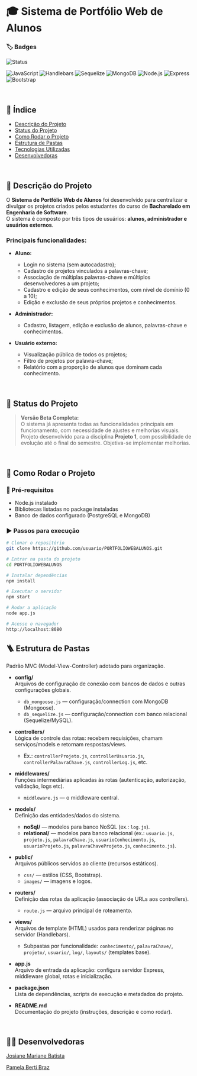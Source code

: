 ﻿# 🎓 Sistema de Portfólio Web de Alunos


### 🏷️ Badges

![Status](https://img.shields.io/badge/status-versão%20beta-green)

![JavaScript](https://img.shields.io/badge/JavaScript-ES6-yellow)
![Handlebars](https://img.shields.io/badge/Handlebars-Views-orange)
![Sequelize](https://img.shields.io/badge/Sequelize-ORM-blue)
![MongoDB](https://img.shields.io/badge/MongoDB-NoSQL-green)
![Node.js](https://img.shields.io/badge/Node.js-v18-green)
![Express](https://img.shields.io/badge/Express-Framework-lightgrey)
![Bootstrap](https://img.shields.io/badge/Bootstrap-5-blueviolet)


<br>

## 📑 Índice

- [Descrição do Projeto](#descrição-do-projeto)
- [Status do Projeto](#status-do-projeto)
- [Como Rodar o Projeto](#como-rodar-o-projeto)
- [Estrutura de Pastas](#estrutura-de-pastas)
- [Tecnologias Utilizadas](#tecnologias-utilizadas)
- [Desenvolvedoras](#desenvolvedoras)

<br>

## 📖 Descrição do Projeto

O **Sistema de Portfólio Web de Alunos** foi desenvolvido para centralizar e divulgar os projetos criados pelos estudantes do curso de **Bacharelado em Engenharia de Software**.  
O sistema é composto por três tipos de usuários: **alunos, administrador e usuários externos**.

### Principais funcionalidades:

- **Aluno:**
  - Login no sistema (sem autocadastro);
  - Cadastro de projetos vinculados a palavras-chave;
  - Associação de múltiplas palavras-chave e múltiplos desenvolvedores a um projeto;
  - Cadastro e edição de seus conhecimentos, com nível de domínio (0 a 10);
  - Edição e exclusão de seus próprios projetos e conhecimentos.

- **Administrador:**
  - Cadastro, listagem, edição e exclusão de alunos, palavras-chave e conhecimentos.

- **Usuário externo:**
  - Visualização pública de todos os projetos;
  - Filtro de projetos por palavra-chave;
  - Relatório com a proporção de alunos que dominam cada conhecimento.

<br>

## 🚧 Status do Projeto

> **Versão Beta Completa:**  
> O sistema já apresenta todas as funcionalidades principais em funcionamento, com necessidade de ajustes e melhorias visuais.  
> Projeto desenvolvido para a disciplina **Projeto 1**, com possibilidade de evolução até o final do semestre.
> Objetiva-se implementar melhorias.

<br>

## 🧭 Como Rodar o Projeto

### 🧩 Pré-requisitos
- Node.js instalado
- Bibliotecas listadas no package instaladas
- Banco de dados configurado (PostgreSQL e MongoDB)

### ▶️ Passos para execução

```bash
# Clonar o repositório
git clone https://github.com/usuario/PORTFOLIOWEBALUNOS.git

# Entrar na pasta do projeto
cd PORTFOLIOWEBALUNOS

# Instalar dependências
npm install

# Executar o servidor
npm start

# Rodar a aplicação
node app.js

# Acesse o navegador
http://localhost:8080

```

## 🪜 Estrutura de Pastas

Padrão MVC (Model-View-Controller) adotado para organização.

- **config/**  
  Arquivos de configuração de conexão com bancos de dados e outras configurações globais.
  - `db_mongoose.js` — configuração/connection com MongoDB (Mongoose).  
  - `db_sequelize.js` — configuração/connection com banco relacional (Sequelize/MySQL).

- **controllers/**  
  Lógica de controle das rotas: recebem requisições, chamam serviços/models e retornam respostas/views.
  - Ex.: `controllerProjeto.js`, `controllerUsuario.js`, `controllerPalavraChave.js`, `controllerLog.js`, etc.

- **middlewares/**  
  Funções intermediárias aplicadas às rotas (autenticação, autorização, validação, logs etc).
  - `middleware.js` — o middleware central.

- **models/**  
  Definição das entidades/dados do sistema.
  - **noSql/** — modelos para banco NoSQL (ex.: `log.js`).  
  - **relational/** — modelos para banco relacional (ex.: `usuario.js`, `projeto.js`, `palavraChave.js`, `usuarioConhecimento.js`, `usuarioProjeto.js`, `palavraChaveProjeto.js`, `conhecimento.js`).

- **public/**  
  Arquivos públicos servidos ao cliente (recursos estáticos).
  - `css/` — estilos (CSS, Bootstrap).  
  - `images/` — imagens e logos.

- **routers/**  
  Definição das rotas da aplicação (associação de URLs aos controllers).
  - `route.js` — arquivo principal de roteamento.

- **views/**  
  Arquivos de template (HTML) usados para renderizar páginas no servidor (Handlebars).
  - Subpastas por funcionalidade: `conhecimento/`, `palavraChave/`, `projeto/`, `usuario/`, `log/`, `layouts/` (templates base).

- **app.js**  
  Arquivo de entrada da aplicação: configura servidor Express, middleware global, rotas e inicialização.

- **package.json**  
  Lista de dependências, scripts de execução e metadados do projeto.

- **README.md**  
  Documentação do projeto (instruções, descrição e como rodar).

<br>


## 👩‍💻 Desenvolvedoras

[Josiane Mariane Batista](https://josibatista.github.io/web-front-end/)


[Pamela Berti Braz](https://pamms2.github.io)
